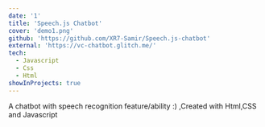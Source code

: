 ```yaml
---
date: '1'
title: 'Speech.js Chatbot'
cover: 'demo1.png'
github: 'https://github.com/XR7-Samir/Speech.js-chatbot'
external: 'https://vc-chatbot.glitch.me/'
tech:
  - Javascript
  - Css
  - Html
showInProjects: true
---
```


A chatbot with speech recognition feature/ability :) ,Created with Html,CSS and Javascript
